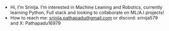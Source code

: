 - Hi, I’m Srinija. I’m interested in Machine Leaning and Robotics, currently learning Python, Full stack and looking to collaborate on ML/A.I projects!
- How to reach me: srinija.pathapadu@gmail.com or discord: srinija579 and X: Pathapadu16979


<!---
Srinija887/Srinija887 is a ✨ special ✨ repository because its `README.md` (this file) appears on your GitHub profile.
You can click the Preview link to take a look at your changes.
--->
